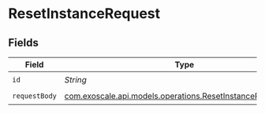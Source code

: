 # ResetInstanceRequest


## Fields

| Field                                                                                                              | Type                                                                                                               | Required                                                                                                           | Description                                                                                                        |
| ------------------------------------------------------------------------------------------------------------------ | ------------------------------------------------------------------------------------------------------------------ | ------------------------------------------------------------------------------------------------------------------ | ------------------------------------------------------------------------------------------------------------------ |
| `id`                                                                                                               | *String*                                                                                                           | :heavy_check_mark:                                                                                                 | N/A                                                                                                                |
| `requestBody`                                                                                                      | [com.exoscale.api.models.operations.ResetInstanceRequestBody](../../models/operations/ResetInstanceRequestBody.md) | :heavy_check_mark:                                                                                                 | N/A                                                                                                                |